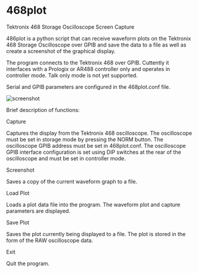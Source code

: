 # 468plot
Tektronix 468 Storage Oscilloscope Screen Capture

486plot is a python script that can receive waveform plots on the Tektronix 468 Storage Oscilloscope over GPIB and save the data to a file as well as create a screenshot of the graphical display.

The program connects to the Tektronix 468 over GPIB. Cuttently it interfaces with a Prologix or AR488 controller only and operates in controller mode. Talk only mode is not yet supported.

Serial and GPIB parameters are configured in the 468plot.conf file.

![screenshot](https://github.com/Twilight-Logic/468plot/blob/screenshot.png)

Brief description of functions:


Capture

Captures the display from the Tektronix 468 oscilloscope. The oscilloscope must be set in storage mode by pressing the NORM button. The oscilloscope GPIB address must be set in 468plot.conf. The oscilloscope GPIB interface configuration is set using DIP switches at the rear of the oscilloscope and must be set in controller mode.


Screenshot

Saves a copy of the current waveform graph to a file.


Load Plot

Loads a plot data file into the program. The waveform plot and capture parameters are displayed.


Save Plot

Saves the plot currently being displayed to a file. The plot is stored in the form of the RAW oscilloscope data.


Exit

Quit the program.
